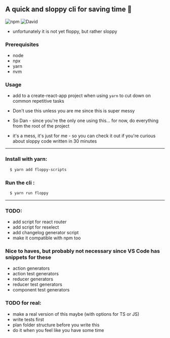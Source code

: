 ## A quick and sloppy cli for saving time :dog:

![npm](https://img.shields.io/npm/v/floppy-scripts) ![David](https://img.shields.io/david/dankreiger/floppy-scripts)

- unfortunately it is not yet floppy, but rather sloppy

### Prerequisites

- node
- npx
- yarn
- nvm

### Usage

- add to a create-react-app project when using `yarn` to cut down on common repetitive tasks

- Don't use this unless you are me since this is super messy
- So Dan - since you're the only one using this... for now, do everything from the root of the project
- it's a mess, it's just for me - so you can check it out if you're curious about sloppy code written in 30 minutes

---

### Install with yarn:

```sh
  $ yarn add floppy-scripts
```

### Run the cli :

```sh
  $ yarn run floppy
```

---

### TODO:

- add script for react router
- add script for reselect
- add changelog generator script
- make it compatible with npm too

### Nice to haves, but probably not necessary since VS Code has snippets for these

- action generators
- action test generators
- reducer generators
- reducer test generators
- component test generators

### TODO for real:

- make a real version of this maybe (with options for TS or JS)
- write tests first
- plan folder structure before you write this
- do it when you feel like you have some time
